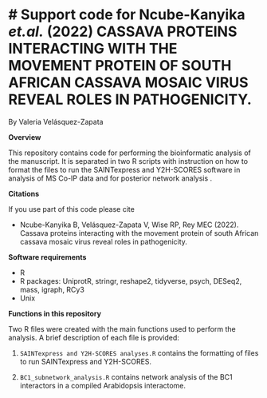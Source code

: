 # # Support code for Ncube-Kanyika *et.al.* (2022) CASSAVA PROTEINS INTERACTING WITH THE MOVEMENT PROTEIN OF SOUTH AFRICAN CASSAVA MOSAIC VIRUS REVEAL ROLES IN PATHOGENICITY.  

By Valeria Velásquez-Zapata


**Overview**

This repository contains code for performing the bioinformatic analysis of the manuscript. It is separated in two R scripts with instruction on how to format the files to run the SAINTexpress and Y2H-SCORES software in analysis of MS Co-IP data and for posterior network analysis . 


**Citations**

If you use part of this code please cite  

* Ncube-Kanyika B, Velásquez-Zapata V, Wise RP, Rey MEC (2022). Cassava proteins interacting with the movement protein of south African cassava mosaic virus reveal roles in pathogenicity.


**Software requirements**

* R
* R packages: UniprotR, stringr, reshape2, tidyverse, psych, DESeq2, mass, igraph, RCy3
* Unix

**Functions in this repository**

Two R files were created with the main functions used to perform the analysis. A brief description of each file is provided: 

1. `SAINTexpress and Y2H-SCORES analyses.R` contains the formatting of files to run SAINTexpress and Y2H-SCORES.

2. `BC1_subnetwork_analysis.R` contains network analysis of the BC1 interactors in a compiled Arabidopsis interactome. 

